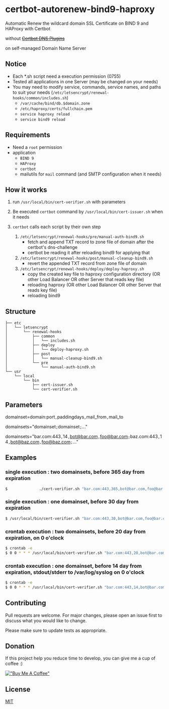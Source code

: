 # certbot-autorenew-bind9-haproxy

Automatic Renew the wildcard domain SSL Certificate on BIND 9 and HAProxy with Certbot

without ~~[Certbot DNS Plugins](https://eff-certbot.readthedocs.io/en/stable/using.html#dns-plugins)~~

on self-managed Domain Name Server

## Notice

-   Each \*.sh script need a execution permission (0755)
-   Tested all applications in one Server (may be changed on your needs)
-   You may need to modify service, commands, service names, and paths to suit your needs (`/etc/letsencrypt/renewal-hooks/common/includes.sh`)
    -   `/var/cache/bind/db.$domain.zone`
    -   `/etc/haproxy/certs/fullchain.pem`
    -   `service haproxy reload`
    -   `service bind9 reload`

## Requirements

-   Need a `root` permission
-   application
    -   `BIND 9`
    -   `HAProxy`
    -   `certbot`
    -   mailutils for `mail` command (and SMTP configuration when it needs)

## How it works

1. run `/usr/local/bin/cert-verifier.sh` with parameters
2. Be executed `certbot` command by `/usr/local/bin/cert-issuer.sh` when it needs
3. `certbot` calls each script by their own step

    1. `/etc/letsencrypt/renewal-hooks/pre/manual-auth-bind9.sh`
        - fetch and append TXT record to zone file of domain after the certbot's dns-challenge
        - certbot be reading it after reloading bind9 for applying that
    2. `/etc/letsencrypt/renewal-hooks/post/manual-cleanup-bind9.sh`
        - revert the appended TXT record from zone file of domain
    3. `/etc/letsencrypt/renewal-hooks/deploy/deploy-haproxy.sh`
        - copy the created key file to haproxy configuration directory (OR other Load Balancer OR other Server that reads key file)
        - reloading haproxy (OR other Load Balancer OR other Server that reads key file)
        - reloading bind9

## Structure

```
├── etc
│   └── letsencrypt
│       └── renewal-hooks
│           ├── common
│           │   └── includes.sh
│           ├── deploy
│           │   └── deploy-haproxy.sh
│           ├── post
│           │   └── manual-cleanup-bind9.sh
│           └── pre
│               └── manual-auth-bind9.sh
└── usr
    └── local
        └── bin
            ├── cert-issuer.sh
            └── cert-verifier.sh

```

## Parameters

domainset=domain:port`,`paddingdays`,`mail_from`,`mail_to

domainsets="domainset`;`domainset`;`..."

domainsets="bar.com:443`,`14`,`bot@bar.com`,`foo@bar.com`;`baz.com:443`,`14`,`bot@baz.com`,`foo@baz.com`;`..."

## Examples

### single execution : two domainsets, before 365 day from expiration

```bash
$              ./cert-verifier.sh "bar.com:443,365,bot@bar.com,foo@bar.com;baz.com:443,365,bot@baz.com,foo@baz.com"
```

### single execution : one domainset, before 30 day from expiration

```bash
$ /usr/local/bin/cert-verifier.sh "bar.com:443,30,bot@bar.com,foo@bar.com"
```

### crontab execution : two domainsets, before 20 day from expiration, on 0 o'clock

```bash
$ crontab -e
$ 0 0 * * * /usr/local/bin/cert-verifier.sh "bar.com:443,20,bot@bar.com,foo@bar.com;baz.com:443,20,bot@baz.com,foo@baz.com"
```

### crontab execution : one domainset, before 14 day from expiration, stdout/stderr to /var/log/syslog on 0 o'clock

```bash
$ crontab -e
$ 0 0 * * * /usr/local/bin/cert-verifier.sh "bar.com:443,14,bot@bar.com,foo@bar.com" > /var/log/syslog 2>&1
```

## Contributing

Pull requests are welcome. For major changes, please open an issue first to discuss what you would like to change.

Please make sure to update tests as appropriate.

## Donation

If this project help you reduce time to develop, you can give me a cup of coffee :)

[!["Buy Me A Coffee"](https://www.buymeacoffee.com/assets/img/custom_images/yellow_img.png)](https://www.buymeacoffee.com/windows)

## License

[MIT](https://choosealicense.com/licenses/mit/)

